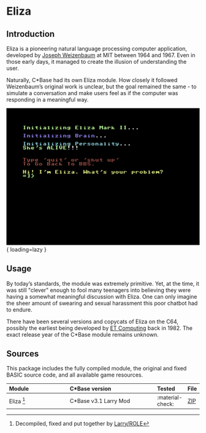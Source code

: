 <style>
    table th:first-of-type {
        width: 40%;
    }
    table th:nth-of-type(2) {
        width: 100%;
    }
    table th:nth-of-type(3) {
        width: 100%;
    }
    table th:nth-of-type(4) {
        width: 100%;
    }
</style>

# Eliza

## Introduction
Eliza is a pioneering natural language processing computer application, developed by [Joseph Weizenbaum](https://en.wikipedia.org/wiki/Joseph_Weizenbaum) at MIT between 1964 and 1967. Even in those early days, it managed to create the illusion of understanding the user.

Naturally, C*Base had its own Eliza module. How closely it followed Weizenbaum’s original work is unclear, but the goal remained the same - to simulate a conversation and make users feel as if the computer was responding in a meaningful way.

![opening screen](/assets/images/cbase-games/eliza/opening-screen.png){ loading=lazy }

## Usage
By today’s standards, the module was extremely primitive. Yet, at the time, it was still "clever" enough to fool many teenagers into believing they were having a somewhat meaningful discussion with Eliza. One can only imagine the sheer amount of swearing and sexual harassment this poor chatbot had to endure.

There have been several versions and copycats of Eliza on the C64, possibly the earliest being developed by [ET Computing](https://www.lemon64.com/games/list.php?list_company=et-computing&list_max_players=1) back in 1982. The exact release year of the C\*Base module remains unknown.

## Sources
This package includes the fully compiled module, the original and fixed BASIC source code, and all available game resources.

| Module     | C\*Base version        | Tested           | File                     |
| :--------- | :--------------------- | :--------------- | ------------------------ |
| Eliza [^1] | C\*Base v3.1 Larry Mod | :material-check: | [ZIP](sources/eliza.zip) |

[^1]: Decompiled, fixed and put together by [Larry/ROLE](https://csdb.dk/scener/?id=7207)